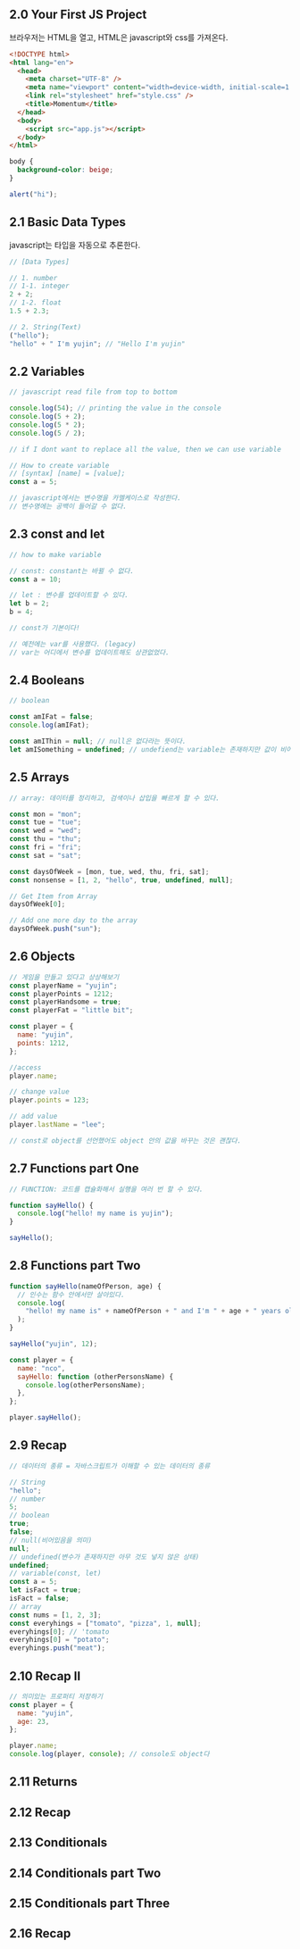 ## **2.0 Your First JS Project**

브라우저는 HTML을 열고, HTML은 javascript와 css를 가져온다.

```html
<!DOCTYPE html>
<html lang="en">
  <head>
    <meta charset="UTF-8" />
    <meta name="viewport" content="width=device-width, initial-scale=1.0" />
    <link rel="stylesheet" href="style.css" />
    <title>Momentum</title>
  </head>
  <body>
    <script src="app.js"></script>
  </body>
</html>
```

```css
body {
  background-color: beige;
}
```

```jsx
alert("hi");
```

## **2.1 Basic Data Types**

javascript는 타입을 자동으로 추론한다.

```jsx
// [Data Types]

// 1. number
// 1-1. integer
2 + 2;
// 1-2. float
1.5 + 2.3;

// 2. String(Text)
("hello");
"hello" + " I'm yujin"; // "Hello I'm yujin"
```

## **2.2 Variables**

```jsx
// javascript read file from top to bottom

console.log(54); // printing the value in the console
console.log(5 + 2);
console.log(5 * 2);
console.log(5 / 2);

// if I dont want to replace all the value, then we can use variable

// How to create variable
// [syntax] [name] = [value];
const a = 5;

// javascript에서는 변수명을 카멜케이스로 작성한다.
// 변수명에는 공백이 들어갈 수 없다.
```

## **2.3 const and let**

```jsx
// how to make variable

// const: constant는 바뀔 수 없다.
const a = 10;

// let : 변수를 업데이트할 수 있다.
let b = 2;
b = 4;

// const가 기본이다!

// 예전에는 var를 사용했다. (legacy)
// var는 어디에서 변수를 업데이트해도 상관없었다.
```

## **2.4 Booleans**

```jsx
// boolean

const amIFat = false;
console.log(amIFat);

const amIThin = null; // null은 없다라는 뜻이다.
let amISomething = undefined; // undefiend는 variable는 존재하지만 값이 비어있다는 뜻이다.
```

## **2.5 Arrays**

```jsx
// array: 데이터를 정리하고, 검색이나 삽입을 빠르게 할 수 있다.

const mon = "mon";
const tue = "tue";
const wed = "wed";
const thu = "thu";
const fri = "fri";
const sat = "sat";

const daysOfWeek = [mon, tue, wed, thu, fri, sat];
const nonsense = [1, 2, "hello", true, undefined, null];

// Get Item from Array
daysOfWeek[0];

// Add one more day to the array
daysOfWeek.push("sun");
```

## **2.6 Objects**

```jsx
// 게임을 만들고 있다고 상상해보기
const playerName = "yujin";
const playerPoints = 1212;
const playerHandsome = true;
const playerFat = "little bit";

const player = {
  name: "yujin",
  points: 1212,
};

//access
player.name;

// change value
player.points = 123;

// add value
player.lastName = "lee";

// const로 object를 선언했어도 object 안의 값을 바꾸는 것은 괜찮다.
```

## 2.7 **Functions part One**

```jsx
// FUNCTION: 코드를 캡슐화해서 실행을 여러 번 할 수 있다.

function sayHello() {
  console.log("hello! my name is yujin");
}

sayHello();
```

## **2.8 Functions part Two**

```jsx
function sayHello(nameOfPerson, age) {
  // 인수는 함수 안에서만 살아있다.
  console.log(
    "hello! my name is" + nameOfPerson + " and I'm " + age + " years old."
  );
}

sayHello("yujin", 12);

const player = {
  name: "nco",
  sayHello: function (otherPersonsName) {
    console.log(otherPersonsName);
  },
};

player.sayHello();
```

## **2.9 Recap**

```jsx
// 데이터의 종류 = 자바스크립트가 이해할 수 있는 데이터의 종류

// String
"hello";
// number
5;
// boolean
true;
false;
// null(비어있음을 의미)
null;
// undefined(변수가 존재하지만 아무 것도 넣지 않은 상태)
undefined;
// variable(const, let)
const a = 5;
let isFact = true;
isFact = false;
// array
const nums = [1, 2, 3];
const everyhings = ["tomato", "pizza", 1, null];
everyhings[0]; // 'tomato
everyhings[0] = "potato";
everyhings.push("meat");
```

## **2.10 Recap II**

```jsx
// 의미있는 프로퍼티 저장하기
const player = {
  name: "yujin",
  age: 23,
};

player.name;
console.log(player, console); // console도 object다
```

## **2.11 Returns**

## **2.12 Recap**

## **2.13 Conditionals**

## **2.14 Conditionals part Two**

## **2.15 Conditionals part Three**

## **2.16 Recap**
